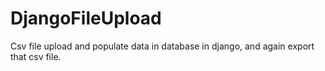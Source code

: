 # DjangoFileUpload
Csv file upload and populate data in database in django, and again export that csv file.
